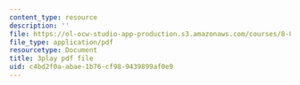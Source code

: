 ```yaml
---
content_type: resource
description: ''
file: https://ol-ocw-studio-app-production.s3.amazonaws.com/courses/8-01sc-classical-mechanics-fall-2016/c4bd2f0aabae1b76cf989439899af0e9_QPV-DmpGXeQ.pdf
file_type: application/pdf
resourcetype: Document
title: 3play pdf file
uid: c4bd2f0a-abae-1b76-cf98-9439899af0e9
---
```

